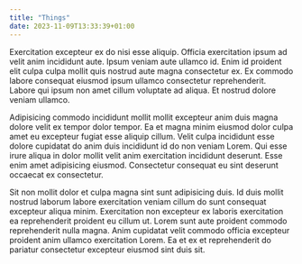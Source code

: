 ```yaml
---
title: "Things"
date: 2023-11-09T13:33:39+01:00
---
```


Exercitation excepteur ex do nisi esse aliquip. Officia exercitation ipsum ad velit anim incididunt aute. Ipsum veniam aute ullamco id. Enim id proident elit culpa culpa mollit quis nostrud aute magna consectetur ex. Ex commodo labore consequat eiusmod ipsum ullamco consectetur reprehenderit. Labore qui ipsum non amet cillum voluptate ad aliqua. Et nostrud dolore veniam ullamco.

Adipisicing commodo incididunt mollit mollit excepteur anim duis magna dolore velit ex tempor dolor tempor. Ea et magna minim eiusmod dolor culpa amet eu excepteur fugiat esse aliquip cillum. Velit culpa incididunt esse dolore cupidatat do anim duis incididunt id do non veniam Lorem. Qui esse irure aliqua in dolor mollit velit anim exercitation incididunt deserunt. Esse enim amet adipisicing eiusmod. Consectetur consequat eu sint deserunt occaecat ex consectetur.

Sit non mollit dolor et culpa magna sint sunt adipisicing duis. Id duis mollit nostrud laborum labore exercitation veniam cillum do sunt consequat excepteur aliqua minim. Exercitation non excepteur ex laboris exercitation ea reprehenderit proident eu cillum ut. Lorem sunt aute proident commodo reprehenderit nulla magna. Anim cupidatat velit commodo officia excepteur proident anim ullamco exercitation Lorem. Ea et ex et reprehenderit do pariatur consectetur excepteur eiusmod sint duis sit.
